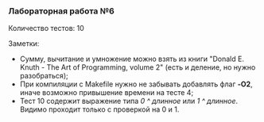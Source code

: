 ### Лабораторная работа №6

Количество тестов: 10

Заметки:
* Сумму, вычитание и умножение можно взять
  из книги "Donald E. Knuth - The Art of Programming, volume 2"
  (есть и деление, но нужно разобраться);
* При компиляции с Makefile нужно не забывать
  добавлять флаг **-O2**, иначе возможно
  привышение времени на тесте 4;
* Тест 10 содержит выражение типа *0 ^ длинное*
  или *1 ^ длинное*. Видимо проходит
  только с проверкой на 0 и 1.

